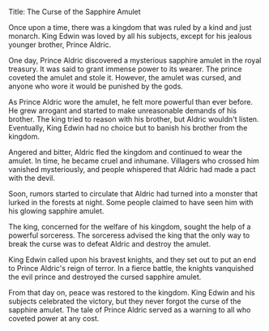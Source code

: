 Title: The Curse of the Sapphire Amulet

Once upon a time, there was a kingdom that was ruled by a kind and just monarch. King Edwin was loved by all his subjects, except for his jealous younger brother, Prince Aldric.

One day, Prince Aldric discovered a mysterious sapphire amulet in the royal treasury. It was said to grant immense power to its wearer. The prince coveted the amulet and stole it. However, the amulet was cursed, and anyone who wore it would be punished by the gods.

As Prince Aldric wore the amulet, he felt more powerful than ever before. He grew arrogant and started to make unreasonable demands of his brother. The king tried to reason with his brother, but Aldric wouldn't listen. Eventually, King Edwin had no choice but to banish his brother from the kingdom.

Angered and bitter, Aldric fled the kingdom and continued to wear the amulet. In time, he became cruel and inhumane. Villagers who crossed him vanished mysteriously, and people whispered that Aldric had made a pact with the devil.

Soon, rumors started to circulate that Aldric had turned into a monster that lurked in the forests at night. Some people claimed to have seen him with his glowing sapphire amulet.

The king, concerned for the welfare of his kingdom, sought the help of a powerful sorceress. The sorceress advised the king that the only way to break the curse was to defeat Aldric and destroy the amulet.

King Edwin called upon his bravest knights, and they set out to put an end to Prince Aldric's reign of terror. In a fierce battle, the knights vanquished the evil prince and destroyed the cursed sapphire amulet.

From that day on, peace was restored to the kingdom. King Edwin and his subjects celebrated the victory, but they never forgot the curse of the sapphire amulet. The tale of Prince Aldric served as a warning to all who coveted power at any cost.